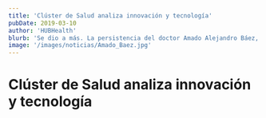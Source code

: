 ```yaml
---
title: 'Clúster de Salud analiza innovación y tecnología'
pubDate: 2019-03-10
author: 'HUBHealth'
blurb: 'Se dio a más. La persistencia del doctor Amado Alejandro Báez, médico dominicano que triunfa en Estados Unidos, se vio coronada el pasado viernes con la celebración de un panel sobre innovación y tecnología durante el HubHealth 10.'
image: '/images/noticias/Amado_Baez.jpg'
---
```


# Clúster de Salud analiza innovación y tecnología
